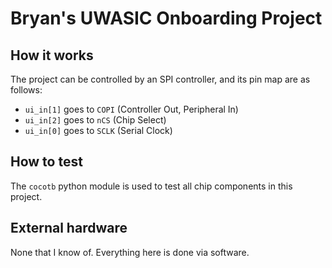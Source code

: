 <!---

This file is used to generate your project datasheet. Please fill in the information below and delete any unused
sections.

You can also include images in this folder and reference them in the markdown. Each image must be less than
512 kb in size, and the combined size of all images must be less than 1 MB.
-->
# Bryan's UWASIC Onboarding Project

## How it works

The project can be controlled by an SPI controller,
and its pin map are as follows:

- `ui_in[1]` goes to `COPI` (Controller Out, Peripheral In)
- `ui_in[2]` goes to `nCS` (Chip Select)
- `ui_in[0]` goes to `SCLK` (Serial Clock)

## How to test

The `cocotb` python module is used to test all chip components in this project.

## External hardware

None that I know of. Everything here is done via software.
